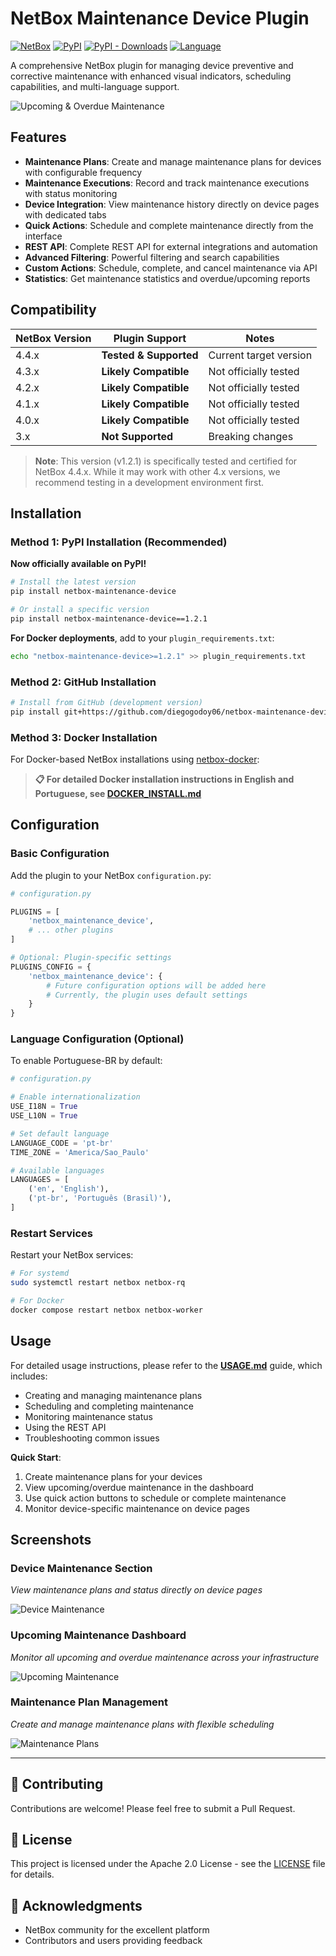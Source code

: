 # NetBox Maintenance Device Plugin

[![NetBox](https://img.shields.io/badge/NetBox-4.0%2B-orange)](https://netbox.dev/)
[![PyPI](https://img.shields.io/pypi/v/netbox-maintenance-device)](https://pypi.org/project/netbox-maintenance-device/)
[![PyPI - Downloads](https://img.shields.io/pypi/dm/netbox-maintenance-device)](https://pypi.org/project/netbox-maintenance-device/)
[![Language](https://img.shields.io/badge/Language-EN%20%7C%20PT--BR-brightgreen)](README.md)

A comprehensive NetBox plugin for managing device preventive and corrective maintenance with enhanced visual indicators, scheduling capabilities, and multi-language support.

![Upcoming & Overdue Maintenance](https://github.com/diegogodoy06/netbox-maintenance-device/blob/main/docs/img/Upcoming.png?raw=true)

## Features

- **Maintenance Plans**: Create and manage maintenance plans for devices with configurable frequency
- **Maintenance Executions**: Record and track maintenance executions with status monitoring
- **Device Integration**: View maintenance history directly on device pages with dedicated tabs
- **Quick Actions**: Schedule and complete maintenance directly from the interface
- **REST API**: Complete REST API for external integrations and automation
- **Advanced Filtering**: Powerful filtering and search capabilities
- **Custom Actions**: Schedule, complete, and cancel maintenance via API
- **Statistics**: Get maintenance statistics and overdue/upcoming reports


## Compatibility

| NetBox Version | Plugin Support | Notes |
|----------------|----------------|-------|
| 4.4.x | **Tested & Supported** | Current target version |
| 4.3.x | **Likely Compatible** | Not officially tested |
| 4.2.x | **Likely Compatible** | Not officially tested |
| 4.1.x | **Likely Compatible** | Not officially tested |
| 4.0.x | **Likely Compatible** | Not officially tested |
| 3.x | **Not Supported** | Breaking changes |

> **Note**: This version (v1.2.1) is specifically tested and certified for NetBox 4.4.x. While it may work with other 4.x versions, we recommend testing in a development environment first.



## Installation

### Method 1: PyPI Installation (Recommended)

**Now officially available on PyPI!**

```bash
# Install the latest version
pip install netbox-maintenance-device

# Or install a specific version
pip install netbox-maintenance-device==1.2.1
```

**For Docker deployments**, add to your `plugin_requirements.txt`:
```bash
echo "netbox-maintenance-device>=1.2.1" >> plugin_requirements.txt
```

### Method 2: GitHub Installation

```bash
# Install from GitHub (development version)
pip install git+https://github.com/diegogodoy06/netbox-maintenance-device.git
```

### Method 3: Docker Installation

For Docker-based NetBox installations using [netbox-docker](https://github.com/netbox-community/netbox-docker):

> **📋 For detailed Docker installation instructions in English and Portuguese, see [DOCKER_INSTALL.md](DOCKER_INSTALL.md)**

## Configuration

### Basic Configuration

Add the plugin to your NetBox `configuration.py`:

```python
# configuration.py

PLUGINS = [
    'netbox_maintenance_device',
    # ... other plugins
]

# Optional: Plugin-specific settings
PLUGINS_CONFIG = {
    'netbox_maintenance_device': {
        # Future configuration options will be added here
        # Currently, the plugin uses default settings
    }
}
```

### Language Configuration (Optional)

To enable Portuguese-BR by default:

```python
# configuration.py

# Enable internationalization
USE_I18N = True
USE_L10N = True

# Set default language
LANGUAGE_CODE = 'pt-br'
TIME_ZONE = 'America/Sao_Paulo'

# Available languages
LANGUAGES = [
    ('en', 'English'),
    ('pt-br', 'Português (Brasil)'),
]
```



### Restart Services

Restart your NetBox services:

```bash
# For systemd
sudo systemctl restart netbox netbox-rq

# For Docker
docker compose restart netbox netbox-worker
```

## Usage

For detailed usage instructions, please refer to the **[USAGE.md](USAGE.md)** guide, which includes:

- Creating and managing maintenance plans
- Scheduling and completing maintenance
- Monitoring maintenance status
- Using the REST API
- Troubleshooting common issues

**Quick Start**:
1. Create maintenance plans for your devices
2. View upcoming/overdue maintenance in the dashboard
3. Use quick action buttons to schedule or complete maintenance
4. Monitor device-specific maintenance on device pages

## Screenshots

### Device Maintenance Section
*View maintenance plans and status directly on device pages*

![Device Maintenance](https://github.com/diegogodoy06/netbox-maintenance-device/blob/main/docs/img/device.png?raw=true)

### Upcoming Maintenance Dashboard
*Monitor all upcoming and overdue maintenance across your infrastructure*

![Upcoming Maintenance](https://github.com/diegogodoy06/netbox-maintenance-device/blob/main/docs/img/Upcoming.png?raw=true)

### Maintenance Plan Management
*Create and manage maintenance plans with flexible scheduling*

![Maintenance Plans](https://github.com/diegogodoy06/netbox-maintenance-device/blob/main/docs/img/Plans.png?raw=true)

---

## 🤝 Contributing

Contributions are welcome! Please feel free to submit a Pull Request.

## 📄 License

This project is licensed under the Apache 2.0 License - see the [LICENSE](LICENSE) file for details.

## 🙏 Acknowledgments

- NetBox community for the excellent platform
- Contributors and users providing feedback
